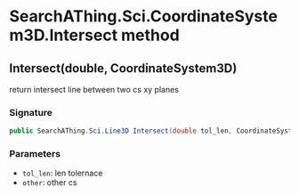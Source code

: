 # SearchAThing.Sci.CoordinateSystem3D.Intersect method
## Intersect(double, CoordinateSystem3D)
return intersect line between two cs xy planes

### Signature
```csharp
public SearchAThing.Sci.Line3D Intersect(double tol_len, CoordinateSystem3D other)
```
### Parameters
- `tol_len`: len tolernace
- `other`: other cs

